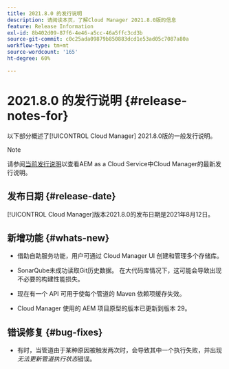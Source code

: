 ```yaml
---
title: 2021.8.0 的发行说明
description: 请阅读本页，了解Cloud Manager 2021.8.0版的信息
feature: Release Information
exl-id: 8b402d09-87f6-4e46-a5cc-46a5ffc3cd3b
source-git-commit: c0c25ada09879b850883dcd1e53ad05c7087a80a
workflow-type: tm+mt
source-wordcount: '165'
ht-degree: 60%

---
```


# 2021.8.0 的发行说明 {#release-notes-for}

以下部分概述了[!UICONTROL Cloud Manager] 2021.8.0版的一般发行说明。

>[!NOTE]
>请参阅[当前发行说明](https://experienceleague.adobe.com/docs/experience-manager-cloud-service/onboarding/getting-access/release-notes-cloud-manager/release-notes-cm-current.html?lang=en#getting-access)以查看AEM as a Cloud Service中Cloud Manager的最新发行说明。

## 发布日期 {#release-date}

[!UICONTROL Cloud Manager]版本2021.8.0的发布日期是2021年8月12日。


## 新增功能 {#whats-new}

* 借助自助服务功能，用户可通过 Cloud Manager UI 创建和管理多个存储库。

* SonarQube未成功读取Git历史数据。 在大代码库情况下，这可能会导致出现不必要的构建性能损失。

* 现在有一个 API 可用于使每个管道的 Maven 依赖项缓存失效。

* Cloud Manager 使用的 AEM 项目原型的版本已更新到版本 29。

## 错误修复 {#bug-fixes}

* 有时，当管道由于某种原因被触发两次时，会导致其中一个执行失败，并出现&#x200B;*无法更新管道执行状态*&#x200B;错误。
